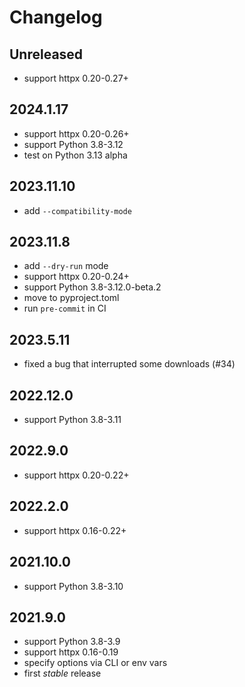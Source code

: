 # Changelog

## Unreleased
* support httpx 0.20-0.27+

## 2024.1.17
* support httpx 0.20-0.26+
* support Python 3.8-3.12
* test on Python 3.13 alpha

## 2023.11.10
* add `--compatibility-mode`

## 2023.11.8
* add `--dry-run` mode
* support httpx 0.20-0.24+
* support Python 3.8-3.12.0-beta.2
* move to pyproject.toml
* run `pre-commit` in CI

## 2023.5.11
* fixed a bug that interrupted some downloads (#34)

## 2022.12.0
* support Python 3.8-3.11

## 2022.9.0
* support httpx 0.20-0.22+

## 2022.2.0
* support httpx 0.16-0.22+

## 2021.10.0
* support Python 3.8-3.10

## 2021.9.0
* support Python 3.8-3.9
* support httpx 0.16-0.19
* specify options via CLI or env vars
* first _stable_ release

